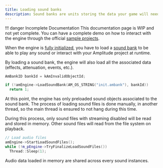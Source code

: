 ```yaml
---
title: Loading sound banks
description: Sound banks are units storing the data your game will need to play audio. The page will show you how to load soundbanks from an Amplitude project.
---
```


!!! danger Incomplete Documentation
    This documentation page is WIP and not yet complete. You can have a complete demo on how to interact with the engine through the official [sample projects](https://github.com/AmplitudeAudio/sdk/blob/develop/samples).

When the engine is [fully initialized](./initializing-the-engine.md), you have to load a [sound bank](../project/sound-bank.md) to be able to play any sound or interact with your Amplitude project at runtime.

By loading a sound bank, the engine will also load all the associated data (effects, attenuation, events, etc.).

```cpp
AmBankID bankId = kAmInvalidObjectId;

if (!amEngine->LoadSoundBank(AM_OS_STRING("init.ambank"), bankId))
  return 1;
```

At this point, the engine has only preloaded sound objects associated to the sound bank. The process of loading sound files is done manually, in another thread, so the main thread is ensured to not hang during this time.

During this process, only sound files with streaming disabled will be read and stored in memory. Other sound files will read from the file system on playback.

```cpp
// Load audio files
amEngine->StartLoadSoundFiles();
while (!m_pEngine->TryFinalizeLoadSoundFiles())
  Thread::Sleep(1);
```

Audio data loaded in memory are shared across every sound instances.
